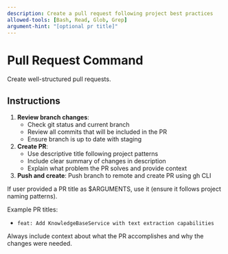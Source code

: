 ```yaml
---
description: Create a pull request following project best practices
allowed-tools: [Bash, Read, Glob, Grep]
argument-hint: "[optional pr title]"
---
```


# Pull Request Command

Create well-structured pull requests.

## Instructions

1. **Review branch changes**: 
   - Check git status and current branch
   - Review all commits that will be included in the PR
   - Ensure branch is up to date with staging
3. **Create PR**:
   - Use descriptive title following project patterns
   - Include clear summary of changes in description
   - Explain what problem the PR solves and provide context
4. **Push and create**: Push branch to remote and create PR using gh CLI

If user provided a PR title as $ARGUMENTS, use it (ensure it follows project naming patterns).

Example PR titles:
- `feat: Add KnowledgeBaseService with text extraction capabilities`

Always include context about what the PR accomplishes and why the changes were needed.